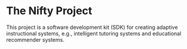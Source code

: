 # The Nifty Project

This project is a software development kit (SDK) for creating adaptive instructional systems, e.g., intelligent tutoring systems and educational recommender systems.